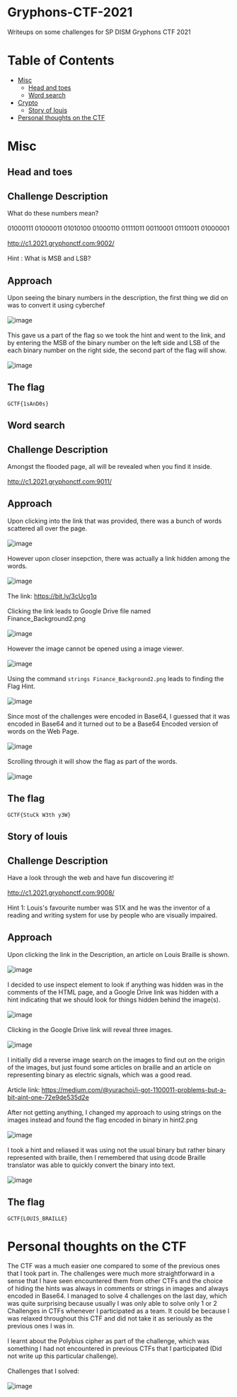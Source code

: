 # Gryphons-CTF-2021
Writeups on some challenges for SP DISM Gryphons CTF 2021
# Table of Contents
* [Misc](https://github.com/ZYChua02/Gryphons-CTF-2021#misc)
  * [Head and toes](https://github.com/ZYChua02/Gryphons-CTF-2021#head-and-toes)
  * [Word search](https://github.com/ZYChua02/Gryphons-CTF-2021#word-search)
* [Crypto](https://github.com/ZYChua02/Gryphons-CTF-2021#crypto)
  * [Story of louis](https://github.com/ZYChua02/Gryphons-CTF-2021#story-of-louis)
* [Personal thoughts on the CTF](https://github.com/ZYChua02/Gryphons-CTF-2021#personal-thoughts-on-the-ctf)
# Misc
## Head and toes
## Challenge Description
What do these numbers mean?
</br>
</br>
01000111 01000011 01010100 01000110 01111011 00110001 01110011 01000001
</br>
</br>
http://c1.2021.gryphonctf.com:9002/
</br>
</br>
Hint : What is MSB and LSB?
## Approach
Upon seeing the binary numbers in the description, the first thing we did on was to convert it using cyberchef
</br>
</br>
![image](https://user-images.githubusercontent.com/65858555/136686261-b49c291a-0f1b-42b4-90a2-6322b77b6f56.png)
</br>
</br>
This gave us a part of the flag so we took the hint and went to the link, and by entering the MSB of the binary number on the left side and LSB of the each binary number on the right side, the second part of the flag will show.
</br>
</br>
![image](https://user-images.githubusercontent.com/65858555/136686374-7587e4dc-5ade-4996-b630-61be8e18cf82.png)
## The flag
`GCTF{1sAnD0s}`
## Word search
## Challenge Description
Amongst the flooded page, all will be revealed when you find it inside.
</br>
</br>
http://c1.2021.gryphonctf.com:9011/
## Approach
Upon clicking into the link that was provided, there was a bunch of words scattered all over the page.
</br>
</br>
![image](https://user-images.githubusercontent.com/65858555/136686554-785eddfd-b50b-4906-8b0f-5114e4a69645.png)
</br>
</br>
However upon closer insepction, there was actually a link hidden among the words.
</br>
</br>
![image](https://user-images.githubusercontent.com/65858555/136686601-d741d19a-7d9b-424f-b7e0-2406b0fa3c55.png)
</br>
</br>
The link: https://bit.ly/3cUcg1q
</br>
</br>
Clicking the link leads to Google Drive file named Finance_Background2.png
</br>
</br>
![image](https://user-images.githubusercontent.com/65858555/136686664-bff4be28-9569-4a7a-9c4f-b1e38d28af66.png)
</br>
</br>
However the image cannot be opened using a image viewer.
</br>
</br>
![image](https://user-images.githubusercontent.com/65858555/136686735-65c17858-878d-4d0d-922d-1ef3a8c6a774.png)
</br>
</br>
Using the command ```strings Finance_Background2.png``` leads to finding the Flag Hint.
</br>
</br>
![image](https://user-images.githubusercontent.com/65858555/136686824-ebeec1b8-5f97-4ffe-959b-1635576701e8.png)
</br>
</br>
Since most of the challenges were encoded in Base64, I guessed that it was encoded in Base64 and it turned out to be a Base64 Encoded version of words on the Web Page.
</br>
</br>
![image](https://user-images.githubusercontent.com/65858555/136686962-361e8c40-262e-4d2b-bc11-a6c1a3b0613f.png)
</br>
</br>
Scrolling through it will show the flag as part of the words.
</br>
</br>
![image](https://user-images.githubusercontent.com/65858555/136687001-6edab9c1-1765-4707-9401-675b2af9a6a9.png)
## The flag
`GCTF{StuCk W3th y3W}`
## Story of louis
## Challenge Description
Have a look through the web and have fun discovering it!
</br>
</br>
http://c1.2021.gryphonctf.com:9008/
</br>
</br>
Hint 1: Louis's favourite number was S1X and he was the inventor of a reading and writing system for use by people who are visually impaired.
## Approach
Upon clicking the link in the Description, an article on Louis Braille is shown.
</br>
</br>
![image](https://user-images.githubusercontent.com/65858555/136687657-5b4fc726-3237-49bb-bb65-e5a05c908533.png)
</br>
</br>
I decided to use inspect element to look if anything was hidden was in the comments of the HTML page, and a Google Drive link was hidden with a hint indicating that we should look for things hidden behind the image(s).
</br>
</br>
![image](https://user-images.githubusercontent.com/65858555/136687769-5ab6d7af-aa22-49b3-998c-e845f389a208.png)
</br>
</br>
Clicking in the Google Drive link will reveal three images.
</br>
</br>
![image](https://user-images.githubusercontent.com/65858555/136687860-0ed985d4-8d38-408f-8242-b3b3c336a007.png)
</br>
</br>
I initially did a reverse image search on the images to find out on the origin of the images, but just found some articles on braille and an article on representing binary as electric signals, which was a good read. 
</br>
</br>
Article link: https://medium.com/@yurachoi/i-got-1100011-problems-but-a-bit-aint-one-72e9de535d2e
</br>
</br>
After not getting anything, I changed my approach to using strings on the images instead and found the flag encoded in binary in hint2.png
</br>
</br>
![image](https://user-images.githubusercontent.com/65858555/136688058-3de1a708-9d6c-4596-9dfd-7ccf4d26bd55.png)
</br>
</br>
I took a hint and reliased it was using not the usual binary but rather binary represented with braille, then I remembered that using dcode Braille translator was able to quickly convert the binary into text.
</br>
</br>
![image](https://user-images.githubusercontent.com/65858555/136688197-6ff73b86-c2f0-4532-a86d-70b7a33d76f0.png)
## The flag
`GCTF{LOUIS_BRAILLE}`
# Personal thoughts on the CTF
The CTF was a much easier one compared to some of the previous ones that I took part in. The challenges were much more straightforward in a sense that I have seen encountered them from other CTFs and the choice of hiding the hints was always in comments or strings in images and always encoded in Base64. I managed to solve 4 challenges on the last day, which was quite surprising because usually I was only able to solve only 1 or 2 Challenges in CTFs whenever I participated as a team. It could be because I was relaxed throughout this CTF and did not take it as seriously as the previous ones I was in.
</br>
</br>
I learnt about the Polybius cipher as part of the challenge, which was something I had not encountered in previous CTFs that I participated (Did not write up this particular challenge).
</br>
</br>
Challenges that I solved:
</br>
</br>
![image](https://user-images.githubusercontent.com/65858555/136689030-075bd4f6-a5b0-46a1-8d41-6d173d6d0b14.png)























